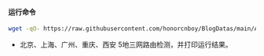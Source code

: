 #### 运行命令
```bash
wget -qO- https://raw.githubusercontent.com/honorcnboy/BlogDatas/main/AutoBestTrace/autobesttrace.sh | bash 
```
- 北京、上海、广州、重庆、西安 5地三网路由检测，并打印运行结果。
